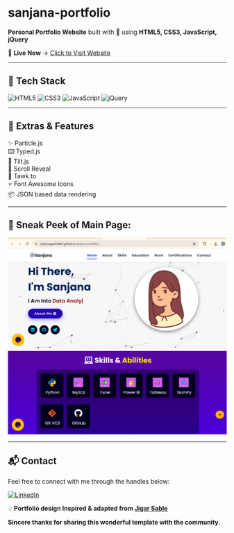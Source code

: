 # sanjana-portfolio

**Personal Portfolio Website** built with 💖 using **HTML5, CSS3, JavaScript, jQuery** 

🚀 **Live Now** → [Click to Visit Website](https://sanjanagawh9443.github.io/sanjana-portfolio/)

---

## 🧰 Tech Stack

![HTML5](https://img.shields.io/badge/HTML5-E34F26?style=for-the-badge&logo=html5&logoColor=white)
![CSS3](https://img.shields.io/badge/CSS3-1572B6?style=for-the-badge&logo=css3&logoColor=white)
![JavaScript](https://img.shields.io/badge/JavaScript-F7DF1E?style=for-the-badge&logo=javascript&logoColor=black)
![jQuery](https://img.shields.io/badge/jQuery-0769AD?style=for-the-badge&logo=jquery&logoColor=white)

---

## 💎 Extras & Features

✨ Particle.js  
⌨️ Typed.js  
🎯 Tilt.js  
📜 Scroll Reveal  
💬 Tawk.to  
⭐ Font Awesome Icons  
📦 JSON based data rendering

---

## 📌 Sneak Peek of Main Page:

![Preview](https://github.com/sanjanagawh9443/sanjana-portfolio/blob/main/preview.png?raw=true)
![Preview](https://github.com/sanjanagawh9443/sanjana-portfolio/blob/main/preview2.png?raw=true)

---
## 📬 Contact 

Feel free to connect with me through the handles below:

[![LinkedIn](https://img.shields.io/badge/LinkedIn-0077B5?style=for-the-badge&logo=linkedin&logoColor=white)](https://www.linkedin.com/in/sanjana445)


 💡 **Portfolio design Inspired & adapted from [Jigar Sable](https://github.com/jigar-sable/Portfolio-Website)**  
 
   **Sincere thanks for sharing this wonderful template with the community.**









